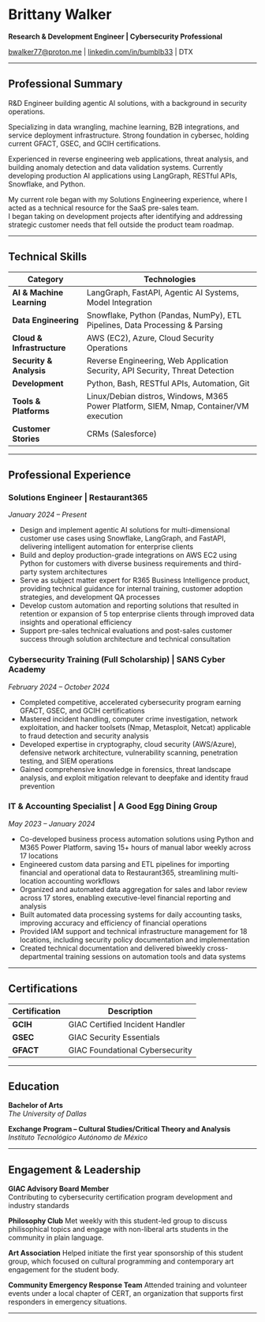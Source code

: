 
# Brittany Walker
**Research & Development Engineer | Cybersecurity Professional**

bwalker77@proton.me | [linkedin.com/in/bumblb33](https://linkedin.com/in/bumblb33) | DTX

---

## Professional Summary

R&D Engineer building agentic AI solutions, with a background in security operations. 

Specializing in data wrangling, machine learning, B2B integrations, and service deployment infrastructure. 
Strong foundation in cybersec, holding current GFACT, GSEC, and GCIH certifications. 

Experienced in reverse engineering web applications, threat analysis, and building anomaly detection and data validation systems. 
Currently developing production AI applications using LangGraph, RESTful APIs, Snowflake, and Python.

My current role began with my Solutions Engineering experience, where I acted as a technical resource for the SaaS pre-sales team.  
I began taking on development projects after identifying and addressing strategic customer needs that fell outside the product team roadmap.

---

## Technical Skills

| Category | Technologies |
|----------|-------------|
| **AI & Machine Learning** | LangGraph, FastAPI, Agentic AI Systems, Model Integration |
| **Data Engineering** | Snowflake, Python (Pandas, NumPy), ETL Pipelines, Data Processing & Parsing |
| **Cloud & Infrastructure** | AWS (EC2), Azure, Cloud Security Operations |
| **Security & Analysis** | Reverse Engineering, Web Application Security, API Security, Threat Detection |
| **Development** | Python, Bash, RESTful APIs, Automation, Git |
| **Tools & Platforms** | Linux/Debian distros, Windows, M365 Power Platform, SIEM, Nmap, Container/VM execution |
| **Customer Stories** | CRMs (Salesforce) | Pipeline (Gong, Scratchpad) | Project Management (Monday, Jira)  

---

## Professional Experience

### Solutions Engineer | **Restaurant365**
*January 2024 – Present*

- Design and implement agentic AI solutions for multi-dimensional customer use cases using Snowflake, LangGraph, and FastAPI, delivering intelligent automation for enterprise clients
- Build and deploy production-grade integrations on AWS EC2 using Python for customers with diverse business requirements and third-party system architectures
- Serve as subject matter expert for R365 Business Intelligence product, providing technical guidance for internal training, customer adoption strategies, and development QA processes
- Develop custom automation and reporting solutions that resulted in retention or expansion of 5 top enterprise clients through improved data insights and operational efficiency
- Support pre-sales technical evaluations and post-sales customer success through solution architecture and technical consultation

### Cybersecurity Training (Full Scholarship) | **SANS Cyber Academy**
*February 2024 – October 2024*

- Completed competitive, accelerated cybersecurity program earning GFACT, GSEC, and GCIH certifications
- Mastered incident handling, computer crime investigation, network exploitation, and hacker toolsets (Nmap, Metasploit, Netcat) applicable to fraud detection and security analysis
- Developed expertise in cryptography, cloud security (AWS/Azure), defensive network architecture, vulnerability scanning, penetration testing, and SIEM operations
- Gained comprehensive knowledge in forensics, threat landscape analysis, and exploit mitigation relevant to deepfake and identity fraud prevention

### IT & Accounting Specialist | **A Good Egg Dining Group**
*May 2023 – January 2024*

- Co-developed business process automation solutions using Python and M365 Power Platform, saving 15+ hours of manual labor weekly across 17 locations
- Engineered custom data parsing and ETL pipelines for importing financial and operational data to Restaurant365, streamlining multi-location accounting workflows
- Organized and automated data aggregation for sales and labor review across 17 stores, enabling executive-level financial reporting and analysis
- Built automated data processing systems for daily accounting tasks, improving accuracy and efficiency of financial operations
- Provided IAM support and technical infrastructure management for 18 locations, including security policy documentation and implementation
- Created technical documentation and delivered biweekly cross-departmental training sessions on automation tools and data systems

---

## Certifications

| Certification | Description |
|--------------|-------------|
| **GCIH** | GIAC Certified Incident Handler |
| **GSEC** | GIAC Security Essentials |
| **GFACT** | GIAC Foundational Cybersecurity |

---

## Education

**Bachelor of Arts**  
*The University of Dallas*

**Exchange Program – Cultural Studies/Critical Theory and Analysis**  
*Instituto Tecnológico Autónomo de México*

---

## Engagement & Leadership

**GIAC Advisory Board Member**  
Contributing to cybersecurity certification program development and industry standards

**Philosophy Club**
Met weekly with this student-led group to discuss philisophical topics and engage with non-liberal arts students in the community in plain language.

**Art Association**
Helped initiate the first year sponsorship of this student group, which focused on cultural programming and contemporary art engagement for the student body.

**Community Emergency Response Team**
Attended training and volunteer events under a local chapter of CERT, an organization that supports first responders in emergency situations. 

---
